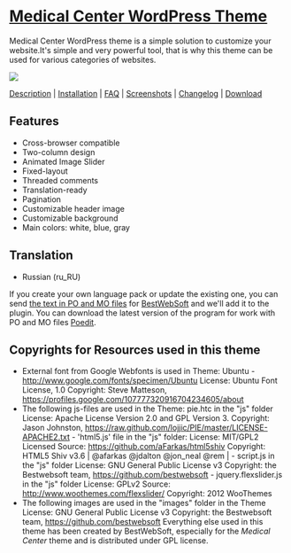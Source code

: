 <a href="http://bestwebsoft.com/theme/medical-center/" target=_blank>Medical Center WordPress Theme</a>
==============================

Medical Center WordPress theme is a simple solution to customize your website.It's simple and very powerful tool, that is why this theme can be used for various categories of websites. 

<img src="http://bestwebsoft.com/wp-content/uploads/2014/05/medical-center-wp-banner.jpg" />

<a href="http://bestwebsoft.com/products/medical-center/description" target=_blank>Description</a> | 
<a href="http://bestwebsoft.com/products/medical-center/installation" target=_blank>Installation</a> | 
<a href="http://bestwebsoft.com/products/medical-center/faq" target=_blank>FAQ</a> | 
<a href="http://bestwebsoft.com/products/medical-center/screenshots" target=_blank>Screenshots</a> | 
<a href="http://bestwebsoft.com/products/medical-center/changelog" target=_blank>Changelog</a> | 
<a href="http://bestwebsoft.com/products/medical-center/download" target=_blank>Download</a>


Features
--------------------
* Cross-browser compatible
* Two-column design
* Animated Image Slider
* Fixed-layout
* Threaded comments
* Translation-ready
* Pagination
* Customizable header image
* Customizable background
* Main colors: white, blue, gray

Translation
--------------------
* Russian (ru_RU)

If you create your own language pack or update the existing one, you can send <a href="http://codex.wordpress.org/Translating_WordPress" target="_blank">the text in PO and MO files</a> for <a href="http://support.bestwebsoft.com" target="_blank">BestWebSoft</a> and we'll add it to the plugin. You can download the latest version of the program for work with PO and MO files <a href="http://www.poedit.net/download.php" target="_blank">Poedit</a>.

Copyrights for Resources used in this theme
--------------------
* External font from Google Webfonts is used in Theme:
Ubuntu - http://www.google.com/fonts/specimen/Ubuntu License: Ubuntu Font License, 1.0 Copyright: Steve Matteson, https://profiles.google.com/107777320916704234605/about
* The following js-files are used in the Theme:
pie.htc in the "js" folder License: Apache License Version 2.0 and GPL Version 3. Copyright: Jason Johnston, https://raw.github.com/lojjic/PIE/master/LICENSE-APACHE2.txt - 'html5.js' file in the "js" folder: License: MIT/GPL2 Licensed Source: https://github.com/aFarkas/html5shiv Copyright: HTML5 Shiv v3.6 | @afarkas @jdalton @jon_neal @rem | - script.js in the "js" folder License: GNU General Public License v3 Copyright: the Bestwebsoft team, https://github.com/bestwebsoft - jquery.flexslider.js in the "js" folder License: GPLv2 Source: http://www.woothemes.com/flexslider/ Copyright: 2012 WooThemes
* The following images are used in the "images" folder in the Theme
License: GNU General Public License v3 Copyright: the Bestwebsoft team, https://github.com/bestwebsoft Everything else used in this theme has been created by BestWebSoft, especially for the *Medical Center* theme and is distributed under GPL license. 
